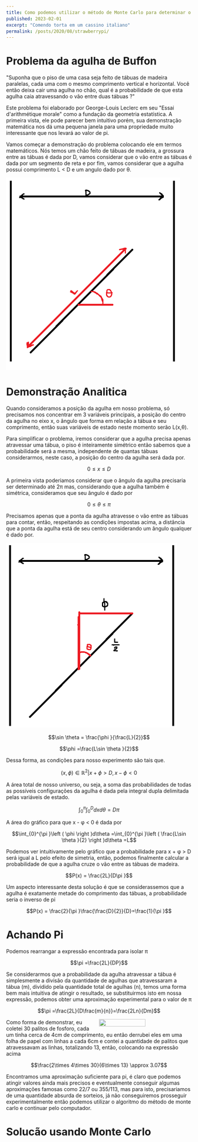 ```yaml
---
title: Como podemos utilizar o método de Monte Carlo para determinar o valor de Pi
published: 2023-02-01
excerpt: "Comendo torta em um cassino italiano"
permalink: /posts/2020/08/strawberrypi/ 
---
```


# Problema da agulha de Buffon

"Suponha que o piso de uma casa seja feito de tábuas de madeira paralelas, cada uma com o mesmo comprimento vertical e horizontal. Você então deixa cair uma agulha no chão, qual é a probabilidade de que esta agulha caia atravessando o vão entre duas tábuas ?"

Este problema foi elaborado por George-Louis Leclerc em seu "Essai d'arithmétique morale" como a fundação da geometria estatística. A primeira vista, ele pode parecer bem intuitivo porém, sua demonstração matemática nos dá uma pequena janela para uma propriedade muito interessante que nos levará ao valor de pi.

Vamos começar a demonstração do problema colocando ele em termos matemáticos. Nós temos um chão feito de tábuas de madeira, a grossura entre as tábuas é dada por D, vamos considerar que o vão entre as tábuas é dada por um segmento de reta e por fim, vamos considerar que a agulha possui comprimento L < D e um angulo dado por θ.

![passo1](https://raw.githubusercontent.com/ReySouza/geo/master/1.png)

# Demonstração Analitica

Quando consideramos a posição da agulha em nosso problema, só precisamos nos concentrar em 3 variáveis principais, a posição do centro da agulha no eixo x, o ângulo que forma em relação a tábua e seu comprimento, então suas variáveis de estado neste momento serão L(x,θ). 

Para simplificar o problema, iremos considerar que a agulha precisa apenas atravessar uma tábua, o piso é inteiramente simétrico então sabemos que a probabilidade será a mesma, independente de quantas tábuas considerarmos, neste caso, a posição do centro da agulha será dada por.

$$0\leq x\leq D$$

A primeira vista poderiamos considerar que o ângulo da agulha precisaria ser determinado até 2π mas, considerando que a agulha também é simétrica, consideramos que seu ângulo é dado por

$$0\leq \theta \leq \pi $$

Precisamos apenas que a ponta da agulha atravesse o vão entre as tábuas para contar, então, respeitando as condições impostas acima, a distância que a ponta da agulha está de seu centro considerando um ângulo qualquer é dado por.

![passo1](https://raw.githubusercontent.com/ReySouza/geo/master/2.png)

$$\sin \theta  = \frac{\phi }{\frac{L}{2}}$$

$$\phi =\frac{L\sin \theta }{2}$$

Dessa forma, as condições para nosso experimento são tais que.

$$(x,\phi  )\in \mathbb{R}^{2}|x+ \phi> D, x-\phi < 0$$

A área total de nosso universo, ou seja, a soma das probabilidades de todas as possíveis configurações da agulha é dada pela integral dupla delimitada pelas variáveis de estado.

$$\int_{0}^{\pi}\int_{0}^{D}dxd\theta  =D\pi$$

A área do gráfico para que x - φ < 0 é dada por

$$\int_{0}^{\pi }\left ( \phi  \right )d\theta =\int_{0}^{\pi }\left ( \frac{L\sin \theta }{2} \right )d\theta =L$$

Podemos ver intuitivamente pelo gráfico que a probabilidade para x + φ > D será igual a L pelo efeito de simetria, então, podemos finalmente calcular a probabilidade de que a agulha cruze o vão entre as tábuas de madeira.

$$P(x) = \frac{2L}{D\pi }$$

Um aspecto interessante desta solução é que se considerassemos que a agulha é exatamente metade do comprimento das tábuas, a probabilidade seria o inverso de pi

$$P(x) = \frac{2}{\pi }\frac{\frac{D}{2}}{D}=\frac{1}{\pi }$$


# Achando Pi

Podemos rearrangar a expressão encontrada para isolar π

$$\pi =\frac{2L}{DP}$$

Se considerarmos que a probabilidade da agulha atravessar a tábua é simplesmente a divisão da quantidade de agulhas que atravessaram a tábua  (m), dividido pela quantidade total de agulhas (n), temos uma forma bem mais intuitiva de atingir o resultado, se substituirmos isto em nossa expressão, podemos obter uma aproximação experimental para o valor de π

$$\pi =\frac{2L}{D\frac{m}{n}}=\frac{2Ln}{Dm}$$

<img src="https://user-images.githubusercontent.com/122836752/216226732-fcee196b-850b-43aa-980d-d363841ce827.jpg" width="50%" height="50%" style="float:right; margin-left: 10px;">

Como forma de demonstrar, eu coletei 30 palitos de fosforo, cada um tinha cerca de 4cm de comprimento, eu então derrubei eles em uma folha de papel com linhas a cada 6cm e contei a quantidade de palitos que atravessavam as linhas, totalizando 13, então, colocando na expressão acima

$$\frac{2\times 4\times 30}{6\times 13} \approx 3.07$$

Encontramos uma aproximação suficiente para pi, é claro que podemos atingir valores ainda mais precisos e eventualmente conseguir algumas aproximações famosas como 22/7 ou 355/113, mas para isto, precisariamos de uma quantidade absurda de sorteios, já não conseguiremos prosseguir experimentalmente então podemos utilizar o algoritmo do método de monte carlo e continuar pelo computador.

# Solucão usando Monte Carlo


